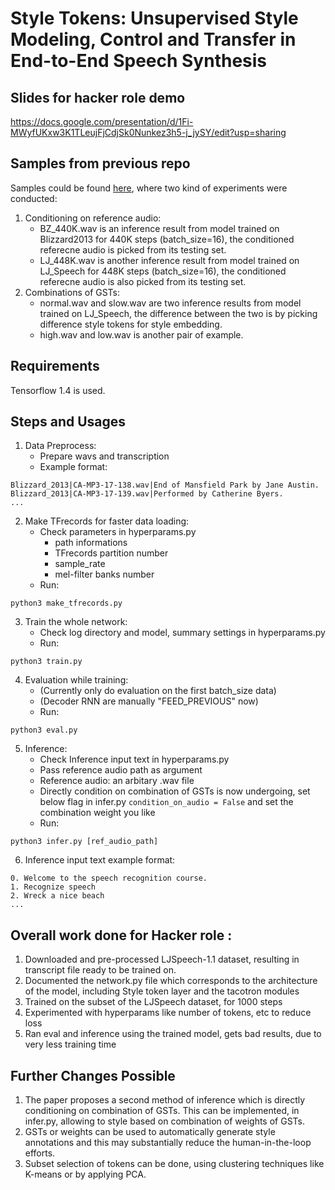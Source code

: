 # Style Tokens: Unsupervised Style Modeling, Control and Transfer in End-to-End Speech Synthesis

## Slides for hacker role demo
https://docs.google.com/presentation/d/1Fi-MWyfUKxw3K1TLeujFjCdjSk0Nunkez3h5-j_jySY/edit?usp=sharing

## Samples from previous repo
Samples could be found [here](./samples), where two kind of experiments were conducted:
1. Conditioning on reference audio:
    * BZ_440K.wav is an inference result from model trained on Blizzard2013 for 440K steps (batch_size=16), the conditioned referecne audio is picked from its testing set.
    * LJ_448K.wav is another inference result from model trained on LJ_Speech for 448K steps (batch_size=16), the conditioned referecne audio is also picked from its testing set.
2. Combinations of GSTs:
    * normal.wav and slow.wav are two inference results from model trained on LJ_Speech, the difference between the two is by picking difference style tokens for style embedding.
    * high.wav and low.wav is another pair of example.

## Requirements
Tensorflow 1.4 is used.

## Steps and Usages
1. Data Preprocess:
    - Prepare wavs and transcription
    - Example format:
<pre><code>Blizzard_2013|CA-MP3-17-138.wav|End of Mansfield Park by Jane Austin.
Blizzard_2013|CA-MP3-17-139.wav|Performed by Catherine Byers.
...</code></pre>
2. Make TFrecords for faster data loading:
    - Check parameters in hyperparams.py
        - path informations
        - TFrecords partition number
        - sample_rate
        - mel-filter banks number
    - Run:
<pre><code>python3 make_tfrecords.py</code></pre>
3. Train the whole network:
    - Check log directory and model, summary settings in hyperparams.py
    - Run:
<pre><code>python3 train.py</code></pre>
4. Evaluation while training:
    - (Currently only do evaluation on the first batch_size data)
    - (Decoder RNN are manually "FEED_PREVIOUS" now)
    - Run:
<pre><code>python3 eval.py</code></pre>
5. Inference:
    - Check Inference input text in hyperparams.py
    - Pass reference audio path as argument
    - Reference audio: an arbitary .wav file
    - Directly condition on combination of GSTs is now undergoing, set below flag in infer.py <code>condition_on_audio = False</code> and set the combination weight you like
    - Run:
<pre><code>python3 infer.py [ref_audio_path]</code></pre>
6. Inference input text example format:
<pre><code>0. Welcome to the speech recognition course.
1. Recognize speech
2. Wreck a nice beach
...</code></pre>

## Overall work done for Hacker role :
1. Downloaded and pre-processed LJSpeech-1.1 dataset, resulting in transcript file ready to be trained on.
2. Documented the network.py file which corresponds to the architecture of the model, including Style token layer and the tacotron modules
3. Trained on the subset of the LJSpeech dataset, for 1000 steps 
4. Experimented with hyperparams like number of tokens, etc to reduce loss
5. Ran eval and inference using the trained model, gets bad results, due to very less training time

## Further Changes Possible
1. The paper proposes a second method of inference which is directly conditioning on combination of GSTs. This can be implemented, in infer.py, allowing to style based on combination of weights of GSTs.
2. GSTs or weights can be used to automatically generate style annotations and this may substantially
reduce the human-in-the-loop efforts.
3. Subset selection of tokens can be done, using clustering techniques like K-means or by applying PCA. 

